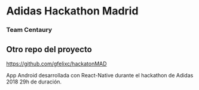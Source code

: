 # Adidas Hackathon Madrid

### Team Centaury

## Otro repo del proyecto
https://github.com/gfelixc/hackatonMAD

App Android desarrollada con React-Native durante el hackathon de Adidas 2018 29h de duración.
